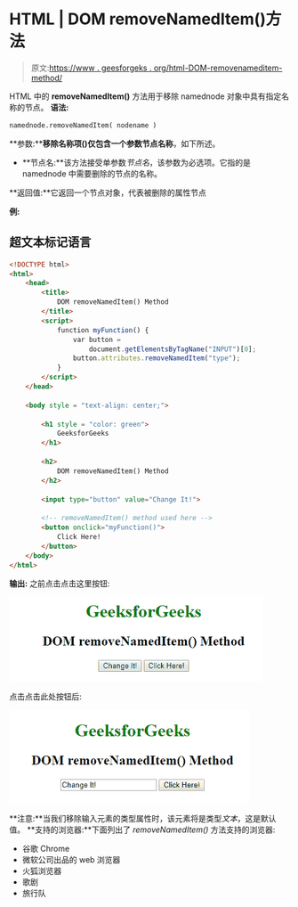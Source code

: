 # HTML | DOM removeNamedItem()方法

> 原文:[https://www . geesforgeks . org/html-DOM-removenameditem-method/](https://www.geeksforgeeks.org/html-dom-removenameditem-method/)

HTML 中的 **removeNamedItem()** 方法用于移除 namednode 对象中具有指定名称的节点。
**语法:**

```html
namednode.removeNamedItem( nodename )
```

**参数:****移除名称项()**仅包含一个参数**节点名称**，如下所述。

*   **节点名:**该方法接受单参数*节点名*，该参数为必选项。它指的是 namednode 中需要删除的节点的名称。

**返回值:**它返回一个节点对象，代表被删除的属性节点

**例:**

## 超文本标记语言

```html
<!DOCTYPE html>
<html>
    <head>
        <title>
            DOM removeNamedItem() Method
        </title>
        <script>
            function myFunction() {
                var button =
                    document.getElementsByTagName("INPUT")[0];
                button.attributes.removeNamedItem("type");
            }
        </script>
    </head>

    <body style = "text-align: center;">

        <h1 style = "color: green">
            GeeksforGeeks
        </h1>

        <h2>
            DOM removeNamedItem() Method
        </h2>

        <input type="button" value="Change It!">

        <!-- removeNamedItem() method used here -->
        <button onclick="myFunction()">
            Click Here!
        </button>
    </body>
</html>                   
```

**输出:**
之前点击点击这里按钮:

![removeNamedItem](img/6be7d20854740a4c2758fd2d20326ab8.png)

点击点击此处按钮后:

![removeNamedItem2](img/ccc0f542133050b81ee9e9ad8d27c52f.png)

**注意:**当我们移除输入元素的类型属性时，该元素将是类型*文本*，这是默认值。
**支持的浏览器:**下面列出了 *removeNamedItem()* 方法支持的浏览器:

*   谷歌 Chrome
*   微软公司出品的 web 浏览器
*   火狐浏览器
*   歌剧
*   旅行队